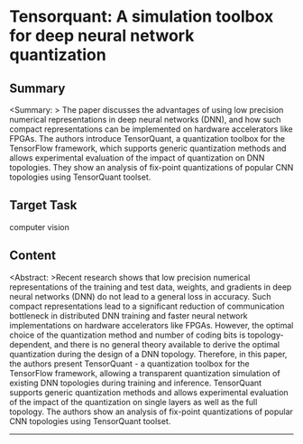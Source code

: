 # Tensorquant: A simulation toolbox for deep neural network quantization

## Summary

<Summary: > The paper discusses the advantages of using low precision numerical representations in deep neural networks (DNN), and how such compact representations can be implemented on hardware accelerators like FPGAs. The authors introduce TensorQuant, a quantization toolbox for the TensorFlow framework, which supports generic quantization methods and allows experimental evaluation of the impact of quantization on DNN topologies. They show an analysis of fix-point quantizations of popular CNN topologies using TensorQuant toolset.


## Target Task

computer vision

## Content

<Abstract: >Recent research shows that low precision numerical representations of the training and test data, weights, and gradients in deep neural networks (DNN) do not lead to a general loss in accuracy. Such compact representations lead to a significant reduction of communication bottleneck in distributed DNN training and faster neural network implementations on hardware accelerators like FPGAs. However, the optimal choice of the quantization method and number of coding bits is topology-dependent, and there is no general theory available to derive the optimal quantization during the design of a DNN topology. Therefore, in this paper, the authors present TensorQuant - a quantization toolbox for the TensorFlow framework, allowing a transparent quantization simulation of existing DNN topologies during training and inference. TensorQuant supports generic quantization methods and allows experimental evaluation of the impact of the quantization on single layers as well as the full topology. The authors show an analysis of fix-point quantizations of popular CNN topologies using TensorQuant toolset.



---

